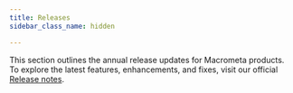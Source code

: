 ```yaml
---
title: Releases
sidebar_class_name: hidden

---
```



This section outlines the annual release updates for Macrometa products. To explore the latest features, enhancements, and fixes, visit our official <a href="/docs/release-notes/">Release notes</a>.



<grid cols={2}>
    <card
    heading="2023 Releases"
    href="2023/release-notes-0-17-17"
    />
     <card
    heading="2022 Releases"
    href="2022/release-notes-0-17-11"
    />
</grid>
